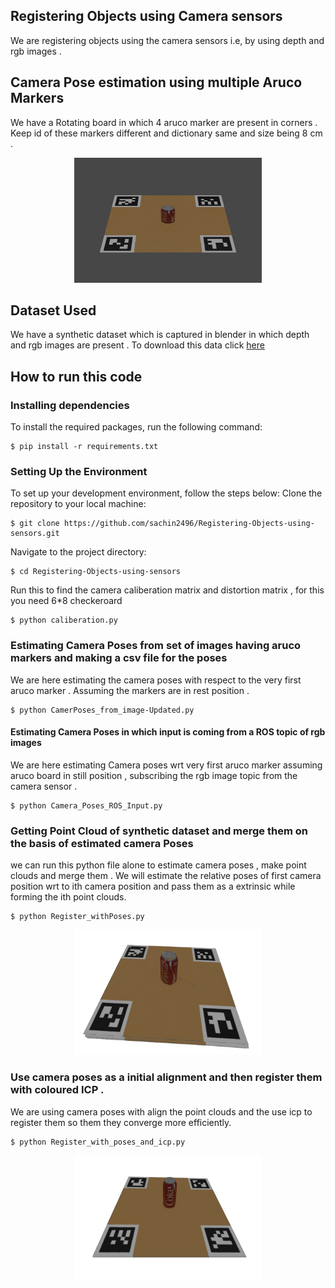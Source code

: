 ## Registering Objects using Camera sensors
We are registering objects using the camera sensors i.e, by using depth and rgb images .
<br>
## Camera Pose estimation using multiple Aruco Markers
We have a Rotating board in which 4 aruco marker are present in corners . Keep id of these markers different and dictionary same  and size being 8 cm .
<br>
<p align="center">
<img  width="300" height="200" src="/rgb_0_00000.jpg"  >
</p>


## Dataset Used
We have a synthetic dataset which is captured in blender in which depth and rgb images are present . To download this data  click 
<a href="https://drive.google.com/drive/folders/1cbPCJaJlYYIZCGvCbXDhjzNIAOOovA0G" > here </a>



## How to run this code 

### Installing dependencies
To install the required packages, run the following command:
```shell
$ pip install -r requirements.txt
```

### Setting Up the Environment
To set up your development environment, follow the steps below:
Clone the repository to your local machine:

```shell
$ git clone https://github.com/sachin2496/Registering-Objects-using-sensors.git
```
Navigate to the project directory:
```shell
$ cd Registering-Objects-using-sensors
```
Run this to find the camera caliberation matrix and distortion matrix , for this you need 6*8 checkeroard  
```shell
$ python caliberation.py
```
### Estimating Camera Poses from set of images having aruco markers and making a csv file for the poses
We are here estimating the camera poses with respect to the very first aruco marker . Assuming the markers are in rest position . 
```shell
$ python CamerPoses_from_image-Updated.py
```
#### Estimating Camera Poses in which input is coming from a  ROS topic of rgb images
We are here estimating Camera poses wrt very first aruco marker assuming aruco board in still position ,  subscribing the rgb image topic from the camera sensor . 
```shell
$ python Camera_Poses_ROS_Input.py
```

### Getting Point Cloud of synthetic dataset and merge them on the basis of estimated camera Poses
we can run this python file alone to estimate camera poses , make point clouds and merge them . We will estimate the relative poses of first camera position wrt to ith camera position and pass them as a extrinsic while forming the ith point clouds.
```shell
$ python Register_withPoses.py
```
<p align="center">
<img  width="300" height="200" src="/Image_with_poses.png"  >
</p>

### Use camera poses as a initial alignment and then register them with coloured ICP .
We are using camera poses with align the point clouds and the use icp to register them so them they converge more efficiently.

```shell
$ python Register_with_poses_and_icp.py
```

<p align="center">
<img  width="300" height="200" src="/Image_ColouredICP.png"  >
</p>











